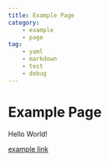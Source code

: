 ```yaml
---
title: Example Page
category:
    - example
    - page
tag:
    - yaml
    - markdown
    - test
    - debug
---
```


# Example Page

Hello World!

[example link](https://example.com)